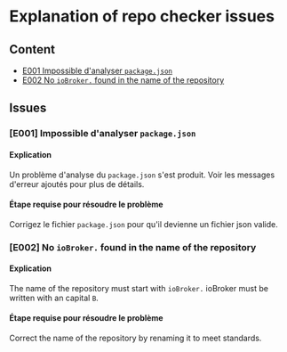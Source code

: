 # Explanation of repo checker issues
## Content
- [E001 Impossible d'analyser `package.json`](#e001-impossible-danalyser-packagejson)
- [E002 No `ioBroker.` found in the name of the repository](#e002-no-iobroker-found-in-the-name-of-the-repository)

## Issues
### [E001] Impossible d'analyser `package.json`
#### Explication
Un problème d'analyse du `package.json` s'est produit. Voir les messages d'erreur ajoutés pour plus de détails.
#### Étape requise pour résoudre le problème
Corrigez le fichier `package.json` pour qu'il devienne un fichier json valide.

### [E002] No `ioBroker.` found in the name of the repository
#### Explication
The name of the repository must start with `ioBroker.` ioBroker must be written with an capital `B`.
#### Étape requise pour résoudre le problème
Correct the name of the repository by renaming it to meet standards.

